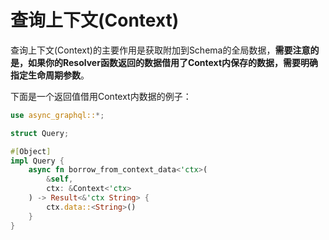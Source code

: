 # 查询上下文(Context)

查询上下文(Context)的主要作用是获取附加到Schema的全局数据，**需要注意的是，如果你的Resolver函数返回的数据借用了Context内保存的数据，需要明确指定生命周期参数**。

下面是一个返回值借用Context内数据的例子：

```rust
use async_graphql::*;

struct Query;

#[Object]
impl Query {
    async fn borrow_from_context_data<'ctx>(
        &self,
        ctx: &Context<'ctx>
    ) -> Result<&'ctx String> {
        ctx.data::<String>()
    }
}
```

